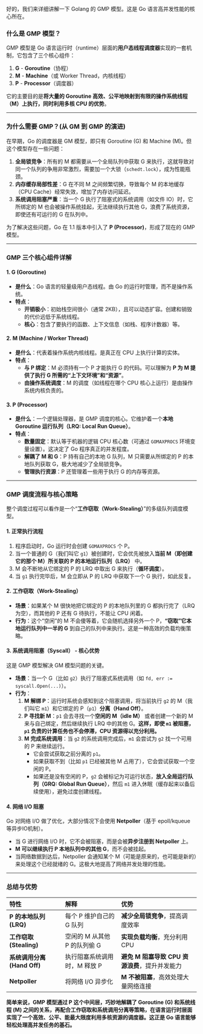 好的，我们来详细讲解一下 Golang 的 GMP 模型。这是 Go 语言高并发性能的核心所在。

### 什么是 GMP 模型？

GMP 模型是 Go 语言运行时（runtime）层面的**用户态线程调度器**实现的一套机制，它包含了三个核心组件：

1.  **G** - **Goroutine**（协程）
2.  **M** - **Machine**（或 Worker Thread，内核线程）
3.  **P** - **Processor**（调度器）

它的主要目的是**将大量的 Goroutine 高效、公平地映射到有限的操作系统线程（M）上执行，同时利用多核 CPU 的优势**。

---

### 为什么需要 GMP？(从 GM 到 GMP 的演进)

在早期，Go 的调度器是 GM 模型，即只有 Goroutine (G) 和 Machine (M)。但这个模型存在一些问题：

1.  **全局锁竞争**：所有的 M 都需要从一个全局队列中获取 G 来执行，这就导致对同一个队列的争用非常激烈，需要加一个大锁（`schedt.lock`），成为性能瓶颈。
2.  **内存缓存局部性差**：G 在不同 M 之间频繁切换，导致每个 M 的本地缓存（CPU Cache）经常失效，增加了内存访问延迟。
3.  **系统调用阻塞严重**：当一个 G 执行了阻塞式的系统调用（如文件 IO）时，它所绑定的 M 也会被操作系统挂起，无法继续执行其他 G，浪费了系统资源，即使还有可运行的 G 在队列中。

为了解决这些问题，Go 在 1.1 版本中引入了 **P (Processor)**，形成了现在的 GMP 模型。

---

### GMP 三个核心组件详解

#### 1. G (Goroutine)
*   **是什么**：Go 语言的轻量级用户态线程。由 Go 的运行时管理，而不是操作系统。
*   **特点**：
    *   **开销极小**：初始栈空间很小（通常 2KB），且可以动态扩容。创建和销毁的代价远低于系统线程。
    *   **核心**：包含了要执行的函数、上下文信息（如栈、程序计数器）等。

#### 2. M (Machine / Worker Thread)
*   **是什么**：代表着操作系统内核线程。是真正在 CPU 上执行计算的实体。
*   **特点**：
    *   **与 P 绑定**：M 必须持有一个 P 才能执行 G 的代码。可以理解为 **P 为 M 提供了执行 G 所需的“上下文环境”和“资源”**。
    *   **由操作系统调度**：M 的调度（如线程在哪个 CPU 核心上运行）是由操作系统内核负责的。

#### 3. P (Processor)
*   **是什么**：一个逻辑处理器，是 GMP 调度的核心。它维护着一个**本地 Goroutine 运行队列（LRQ: Local Run Queue）**。
*   **特点**：
    *   **数量固定**：默认等于机器的逻辑 CPU 核心数（可通过 `GOMAXPROCS` 环境变量设置）。这决定了 Go 程序真正的并发程度。
    *   **解耦了 M 和 G**：P 持有自己的本地 G 队列，M 只需要从所绑定的 P 的本地队列获取 G，极大地减少了全局锁竞争。
    *   **管理执行资源**：P 还管理着一些用于执行 G 的内存等资源。

---

### GMP 调度流程与核心策略

整个调度过程可以看作是一个“**工作窃取（Work-Stealing）**”的多级队列调度模型。



#### 1. 正常执行流程
1.  程序启动时，Go 运行时会创建 `GOMAXPROCS` 个 P。
2.  当一个普通的 G（我们叫它 `g1`）被创建时，它会优先被放入**当前 M（即创建它的那个 M）所关联的 P 的本地运行队列（LRQ）** 中。
3.  M 会不断地从它绑定的 P 的 LRQ 中取出 G 来执行（**循环调度**）。
4.  当 `g1` 执行完毕后，M 会立即从 P 的 LRQ 中获取下一个 G 执行，如此反复。

#### 2. 工作窃取（Work-Stealing）
*   **场景**：如果某个 M 很快地把它绑定的 P 的本地队列里的 G 都执行完了（LRQ 为空），而其他的 P 还有 G 待执行，不能让 CPU 闲着。
*   **行为**：这个“空闲”的 M 不会傻等着，它会随机选择另外一个 P，**“窃取”它本地运行队列中一半的 G** 到自己的队列中来执行。这是一种高效的负载均衡策略。

#### 3. 系统调用阻塞（Syscall） - 核心优势
这是 GMP 模型解决 GM 模型问题的关键。
*   **场景**：当一个 G（比如 `g2`）执行了阻塞式系统调用（如 `fd, err := syscall.Open(...)`）。
*   **行为**：
    1.  **M 解绑 P**：运行时系统会感知到这个阻塞调用，将当前执行 `g2` 的 M（我们叫它 `m1`）和它绑定的 P（`p1`）**分离（Hand Off）**。
    2.  **P 寻找新 M**：`p1` 会去寻找一个**空闲的 M（idle M）** 或者创建一个新的 M 来与自己绑定，然后继续执行 LRQ 中的其他 G。**这样，即使 `m1` 被阻塞，`p1` 负责的计算任务也不会停滞，CPU 资源得以充分利用。**
    3.  **M 完成系统调用**：当 `g2` 的系统调用完成后，`m1` 会尝试为 `g2` 找一个可用的 P 来继续运行。
        *   它会尝试获取之前分离的 `p1`。
        *   如果获取不到（比如 `p1` 已经被其他 M 占用了），它会尝试获取一个空闲的 P。
        *   如果还是没有空闲的 P，`g2` 会被标记为可运行状态，**放入全局运行队列（GRQ: Global Run Queue）**，然后 `m1` 进入休眠（缓存起来以备后续使用），避免过度创建线程。

#### 4. 网络 I/O 阻塞
Go 对网络 I/O 做了优化，大部分情况下会使用 **Netpoller**（基于 epoll/kqueue 等异步IO机制）。
*   当 G 进行网络 I/O 时，它不会被阻塞，而是会被**异步注册到 Netpoller** 上。
*   **M 可以继续执行 P 本地队列中的其他 G**，而不会被挂起。
*   当网络数据到达后，Netpoller 会通知某个 M（可能是原来的，也可能是新的）来处理这个已经就绪的 G。这极大地提高了网络并发处理的性能。

---

### 总结与优势

| 特性                        | 解释                         | 优势                                           |
| :-------------------------- | :--------------------------- | :--------------------------------------------- |
| **P 的本地队列 (LRQ)**      | 每个 P 维护自己的 G 队列     | **减少全局锁竞争**，提高调度效率               |
| **工作窃取 (Stealing)**     | 空闲的 M 从其他 P 的队列偷 G | **实现负载均衡**，充分利用 CPU                 |
| **系统调用分离 (Hand Off)** | 执行阻塞系统调用时，M 释放 P | **避免 M 阻塞导致 CPU 资源浪费**，提升并发能力 |
| **Netpoller**               | 将网络 I/O 异步化            | **M 不被阻塞**，高效处理大量网络连接           |

**简单来说，GMP 模型通过 P 这个中间层，巧妙地解耦了 Goroutine (G) 和系统线程 (M) 之间的关系，再配合工作窃取和系统调用分离等策略，在语言运行时层面实现了一个高效、公平、能最大限度利用多核资源的调度器。这正是 Go 语言能够轻松处理高并发任务的基石。**